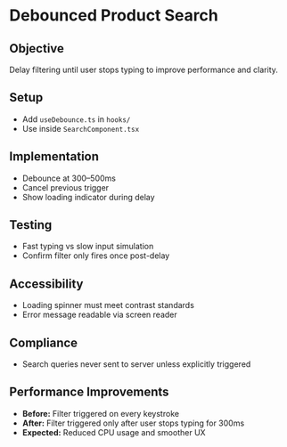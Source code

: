 # Debounced Product Search

## Objective
Delay filtering until user stops typing to improve performance and clarity.

## Setup
- Add `useDebounce.ts` in `hooks/`
- Use inside `SearchComponent.tsx`

## Implementation
- Debounce at 300–500ms
- Cancel previous trigger
- Show loading indicator during delay

## Testing
- Fast typing vs slow input simulation
- Confirm filter only fires once post-delay

## Accessibility
- Loading spinner must meet contrast standards
- Error message readable via screen reader

## Compliance
- Search queries never sent to server unless explicitly triggered

## Performance Improvements
- **Before:** Filter triggered on every keystroke
- **After:** Filter triggered only after user stops typing for 300ms
- **Expected:** Reduced CPU usage and smoother UX 